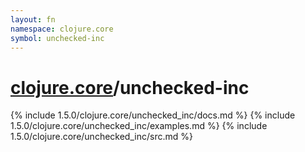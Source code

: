 ```yaml
---
layout: fn
namespace: clojure.core
symbol: unchecked-inc
---
```


# [clojure.core](../)/unchecked-inc

{% include 1.5.0/clojure.core/unchecked_inc/docs.md %}
{% include 1.5.0/clojure.core/unchecked_inc/examples.md %}
{% include 1.5.0/clojure.core/unchecked_inc/src.md %}

